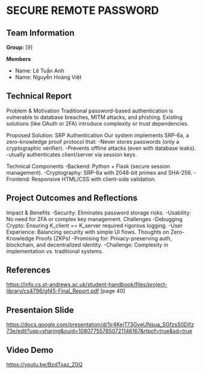# SECURE REMOTE PASSWORD

## Team Information
**Group:** [9]

**Members**

- Name: Lê Tuấn Anh
- Name: Nguyễn Hoàng Việt

  

## Technical Report
Problem & Motivation
Traditional password-based authentication is vulnerable to database breaches, MITM attacks, and phishing. Existing solutions (like OAuth or 2FA) introduce complexity or trust dependencies.

Proposed Solution: SRP Authentication
Our system implements SRP-6a, a zero-knowledge proof protocol that:
  -Never stores passwords (only a cryptographic verifier).
  -Prevents offline attacks (even with database leaks).
  -utually authenticates client/server via session keys.

Technical Components
  -Backend: Python + Flask (secure session management).
  -Cryptography: SRP-6a with 2048-bit primes and SHA-256.
  -Frontend: Responsive HTML/CSS with client-side validation.


## Project Outcomes and Reflections

Impact & Benefits
  -Security: Eliminates password storage risks.
  -Usability: No need for 2FA or complex key management.
Challenges
  -Debugging Crypto: Ensuring K_client == K_server required rigorous logging.
  -User Experience: Balancing security with simple UI flows.
Thoughts on Zero-Knowledge Proofs (ZKPs)
  -Promising for: Privacy-preserving auth, blockchain, and decentralized identity.
  -Challenge: Complexity in implementation vs. traditional systems.

## References

https://info.cs.st-andrews.ac.uk/student-handbook/files/project-library/cs4796/gf45-Final_Report.pdf [page 40]

## Presentaion Slide
https://docs.google.com/presentation/d/1ir4KejT73GveUNsua_SGfzsS0Difz73e/edit?usp=sharing&ouid=108077557850721146167&rtpof=true&sd=true

## Video Demo 

https://youtu.be/BzdTxaz_Z0Q

